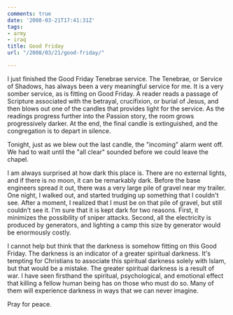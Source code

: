 ```yaml
---
comments: true
date: '2008-03-21T17:41:31Z'
tags:
- army
- iraq
title: Good Friday
url: "/2008/03/21/good-friday/"

---
```

<p>I just finished the Good Friday Tenebrae service. The Tenebrae, or Service of Shadows, has always been a very meaningful service for me. It is a very somber service, as is fitting on Good Friday. A reader reads a passage of Scripture associated with the betrayal, crucifixion, or burial of Jesus, and then blows out one of the candles that provides light for the service. As the readings progress further into the Passion story, the room grows progressively darker. At the end, the final candle is extinguished, and the congregation is to depart in silence.</p>
<p>Tonight, just as we blew out the last candle, the "incoming" alarm went off. We had to wait until the "all clear" sounded before we could leave the chapel.</p>
<p>I am always surprised at how dark this place is. There are no external lights, and if there is no moon, it can be remarkably dark. Before the base engineers spread it out, there was a very large pile of gravel near my trailer. One night, I walked out, and started trudging up something that I couldn't see. After a moment, I realized that I must be on that pile of gravel, but still couldn't see it. I'm sure that it is kept dark for two reasons. First, it minimizes the possibility of sniper attacks. Second, all the electricity is produced by generators, and lighting a camp this size by generator would be enormously costly.</p>
<p>I cannot help but think that the darkness is somehow fitting on this Good Friday. The darkness is an indicator of a greater spiritual darkness. It's tempting for Christians to associate this spiritual darkness solely with Islam, but that would be a mistake. The greater spiritual darkness is a result of war. I have seen firsthand the spiritual, psychological, and emotional effect that killing a fellow human being has on those who must do so. Many of them will experience darkness in ways that we can never imagine.</p>
<p>Pray for peace.</p>
